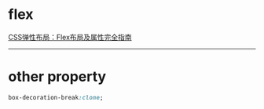 # flex
[CSS弹性布局：Flex布局及属性完全指南](https://segmentfault.com/a/1190000044775851)
***
# other property
```css
box-decoration-break:clone;
```